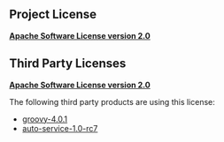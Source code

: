 <!-- Created by CodeLicenseManager -->
## Project License

__[Apache Software License version 2.0](http://www.apache.org/licenses/LICENSE-2.0.html)__

## Third Party Licenses

__[Apache Software License version 2.0](http://www.apache.org/licenses/LICENSE-2.0.txt)__

The following third party products are using this license:

* [groovy-4.0.1](https://groovy-lang.org)
* [auto-service-1.0-rc7](https://github.com/google/auto/tree/master/service)

<!-- CLM -->
